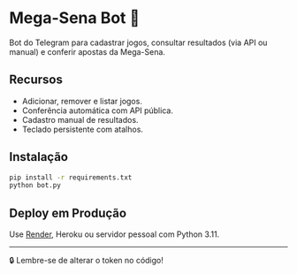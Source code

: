 # Mega-Sena Bot 🎯

Bot do Telegram para cadastrar jogos, consultar resultados (via API ou manual) e conferir apostas da Mega-Sena.

## Recursos

- Adicionar, remover e listar jogos.
- Conferência automática com API pública.
- Cadastro manual de resultados.
- Teclado persistente com atalhos.

## Instalação

```bash
pip install -r requirements.txt
python bot.py
```

## Deploy em Produção

Use [Render](https://render.com), Heroku ou servidor pessoal com Python 3.11.

---

🔒 Lembre-se de alterar o token no código!